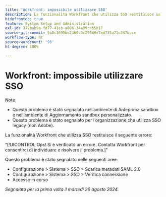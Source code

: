 ```yaml
---
title: 'Workfront: impossibile utilizzare SSO'
description: La funzionalità Workfront che utilizza SSO restituisce un errore “Ops”.
hidefromtoc: true
feature: System Setup and Administration
exl-id: 372bab9a-fd77-41eb-a806-34e99ce55b17
source-git-commit: 9a8c1695bc2469c3c29849e7ed735a71c347bcce
workflow-type: ht
source-wordcount: '96'
ht-degree: 100%

---
```


# Workfront: impossibile utilizzare SSO

>[!NOTE]
>
>* Questo problema è stato segnalato nell’ambiente di Anteprima sandbox e nell’ambiente di Aggiornamento sandbox personalizzato.
>* Questo problema è stato segnalato per l’organizzazione che utilizza SSO legacy (non Adobe).

La funzionalità Workfront che utilizza SSO restituisce il seguente errore:

“[!UICONTROL Ops! Si è verificato un errore. Contatta Workfront per consentirci di individuare e risolvere il problema.]”

Questo problema è stato segnalato nelle seguenti aree:

* Configurazione > Sistema > SSO > Scarica metadati SAML 2.0
* Configurazione > Sistema > SSO > Verifica connessione
* Accesso in corso

_Segnalato per la prima volta il martedì 26 agosto 2024._
